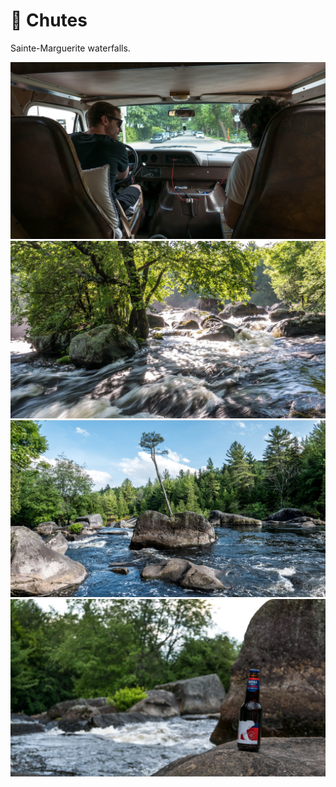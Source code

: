 # 🌊 Chutes

Sainte-Marguerite waterfalls.

[![P1000680](/photos/hd/P1000680.jpg)](/photos/P1000680.md)
[![P1000697](/photos/hd/P1000697.jpg)](/photos/P1000697.md)
[![P1000710-Edit](/photos/hd/P1000710-Edit.jpg)](/photos/P1000710-Edit.md)
[![P1000747](/photos/hd/P1000747.jpg)](/photos/P1000747.md)
